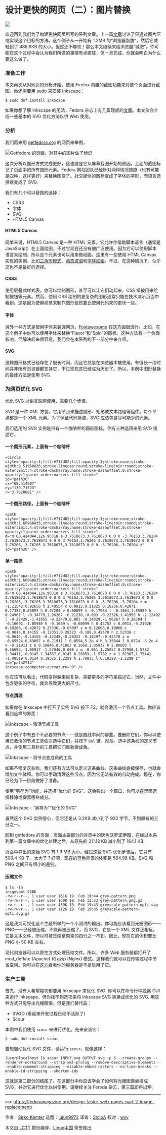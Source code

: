 设计更快的网页（二）：图片替换
======

![](https://fedoramagazine.org/wp-content/uploads/2018/03/fasterwebsites2-816x345.jpg)

欢迎回到我们为了构建更快网页所写的系列文章。上一篇[文章][1]讨论了只通过图片压缩实现这个目标的方法。这个例子从一开始有 1.2MB 的“浏览器脂肪”，然后它减轻到了 488.9KB 的大小。但这还不够快！那么本文继续来给浏览器“减肥”。你可能在这个过程中会认为我们所做的事情有点疯狂，但一旦完成，你就会明白为什么要这么做了。

### 准备工作

本文再次从对网页的分析开始。使用 Firefox 内置的截图功能来对整个页面进行截图。你还需要[用 sudo][2] 来安装 Inkscape：

```
$ sudo dnf install inkscape
```

如果你想了解 Inkscape 的用法，Fedora 杂志上有几篇现成的[文章][3]。本文仅会介绍一些基本的 SVG 优化方法以供 Web 使用。

### 分析

我们再来用 [getfedora.org][4] 的网页来举例。

![Getfedora 的页面，对其中的图片做了标记][5]

这次分析以图形方式完成更好，这也就是它从屏幕截图开始的原因。上面的截图标记了页面中的所有图形元素。Fedora 网站团队已经针对两种情况措施（也有可能是四种，这样更好）来替换图像了。社交媒体的图标变成了字体的字形，而语言选择器变成了 SVG.

我们有几个可以替换的选择：

+ CSS3
+ 字体
+ SVG
+ HTML5 Canvas

#### HTML5 Canvas

简单来说，HTML5 Canvas 是一种 HTML 元素，它允许你借助脚本语言（通常是 JavaScript）在上面绘图，不过它现在还没有被广泛使用。因为它可以使用脚本语言来绘制，所以这个元素也可以用来做动画。这里有一些使用 HTML Canvas 实现的实例，比如[三角形模式][6]、[动态波浪][7]和[字体动画][8]。不过，在这种情况下，似乎这也不是最好的选择。

#### CSS3

使用层叠式样式表，你可以绘制图形，甚至可以让它们动起来。CSS 常被用来绘制按钮等元素。然而，使用 CSS 绘制的更复杂的图形通常只能在技术演示页面中看到。这是因为使用视觉来制作图形依然要比使用代码来的更快一些。

#### 字体

另外一种方式是使用字体来装饰网页，[Fontawesome][9] 在这方面很流行。比如，在这个例子中你可以使用字体来替换“Flavor”和“Spin”的图标。这种方法有一个负面影响，但解决起来很容易，我们会在本系列的下一部分中来介绍。

#### SVG

这种图形格式已经存在了很长时间，而且它总是在浏览器中被使用。有很长一段时间并非所有浏览器都支持它，不过现在这已经成为历史了。所以，本例中图形替换的最佳方法是使用 SVG.

### 为网页优化 SVG

优化 SVG 以供互联网使用，需要几个步骤。

SVG 是一种 XML 方言。它用节点来描述圆形、矩形或文本路径等组件。每个节点都是一个 XML 元素。为了保证代码简洁，SVG 应该包含尽可能少的元素。

我们选用的 SVG 实例是带有一个咖啡杯的圆形图标。你有三种选项来用 SVG 描述它。

#### 一个圆形元素，上面有一个咖啡杯

```
<circle
style="opacity:1;fill:#717d82;fill-opacity:1;stroke:none;stroke-width:9.51950836;stroke-linecap:round;stroke-linejoin:round;stroke-miterlimit:4;stroke-dasharray:none;stroke-dashoffset:0;stroke-opacity:1;paint-order:markers fill stroke"
id="path36"
cx="68.414307"
cy="130.71523"
r="3.7620001" />
```

#### 一个圆形路径，上面有一个咖啡杯

```
<path
style="opacity:1;fill:#717d82;fill-opacity:1;stroke:none;stroke-width:1.60968435;stroke-linecap:round;stroke-linejoin:round;stroke-miterlimit:4;stroke-dasharray:none;stroke-dashoffset:0;stroke-opacity:1;paint-order:markers fill stroke"
d="m 68.414044,126.95318 a 3.7618673,3.7618673 0 0 0 -3.76153,3.76204 3.7618673,3.7618673 0 0 0 3.76153,3.76205 3.7618673,3.7618673 0 0 0 3.76206,-3.76205 3.7618673,3.7618673 0 0 0 -3.76206,-3.76204 z"
id="path20" />
```

#### 单一路径

```
<path
style="opacity:1;fill:#717d82;fill-opacity:1;stroke:none;stroke-width:1.60968435;stroke-linecap:round;stroke-linejoin:round;stroke-miterlimit:4;stroke-dasharray:none;stroke-dashoffset:0;stroke-opacity:1;paint-order:markers fill stroke"
d="m 68.414044,126.95318 a 3.7618673,3.7618673 0 0 0 -3.76153,3.76204 3.7618673,3.7618673 0 0 0 3.76153,3.76205 3.7618673,3.7618673 0 0 0 3.76206,-3.76205 3.7618673,3.7618673 0 0 0 -3.76206,-3.76204 z m -1.21542,0.92656 h 2.40554 c 0.0913,0.21025 0.18256,0.42071 0.27387,0.63097 h 0.47284 v 0.60099 h -0.17984 l -0.1664,1.05989 h 0.24961 l -0.34779,1.96267 -0.21238,-0.003 -0.22326,1.41955 h -2.12492 l -0.22429,-1.41955 -0.22479,0.003 -0.34829,-1.96267 h 0.26304 l -0.16692,-1.05989 h -0.1669 v -0.60099 h 0.44752 c 0.0913,-0.21026 0.18206,-0.42072 0.27336,-0.63097 z m 0.12608,0.19068 c -0.0614,0.14155 -0.12351,0.28323 -0.185,0.42478 h 2.52336 c -0.0614,-0.14155 -0.12248,-0.28323 -0.18397,-0.42478 z m -0.65524,0.63097 v 0.21911 l 0.0594,5.2e-4 h 3.35844 l 0.0724,-5.2e-4 v -0.21911 z m 0.16846,0.41083 0.1669,1.05937 h 2.80603 l 0.16693,-1.05937 -1.57046,0.008 z m -0.061,1.25057 0.27956,1.5782 1.34411,-0.0145 1.34567,0.0145 0.28059,-1.5782 z m 1.62367,1.75441 -1.08519,0.0124 0.19325,1.2299 h 1.79835 l 0.19328,-1.2299 z"
id="path2714"
inkscape:connector-curvature="0" />
```

你应该可以看出，代码变得越来越复杂，需要更多的字符来描述它。当然，文件中包含更多的字符，就会导致更大的尺寸。

#### 节点清理

如果你在 Inkscape 中打开了实例 SVG 按下 F2，就会激活一个节点工具。你应该看到这样的界面：

![Inkscape - 激活节点工具][10]

这个例子中有五个不必要的节点——就是直线中间的那些。要删除它们，你可以使用已激活的节点工具依次选中它们，并按下 `Del` 键。然后，选中这条线的定义节点，并使用工具栏的工具把它们重新做成角。

![Inkscape - 将节点变成角的工具][11]

如果不修复这些角，我们还有方法可以定义这条曲线，这条曲线会被保存，也就会增加文件体积。你可以手动清理这些节点，因为它无法有效的自动完成。现在，你已经为下一阶段做好了准备。

使用“另存为”功能，并选择“优化的 SVG”。这会弹出一个窗口，你可以在里面选择移除或保留哪些成分。

![Inkscape - “另存为”“优化的 SVG”][12]

虽然这个 SVG 实例很小，但它还是从 3.2KB 减小到了 920 字节，不到原有的三分之一。

回到 getfedora 的页面：页面主要部分的背景中的灰色沃罗诺伊图，在经过本系列第一篇文章中的优化处理之后，从原先的 211.12 KB 减小到了 164.1 KB.

页面中导出的原始 SVG 有 1.9 MB 大小。经过这些 SVG 优化步骤后，它只有 500.4 KB 了。太大了？好吧，现在的蓝色背景的体积是 564.98 KB。SVG 和 PNG 之间只有很小的差别。

#### 压缩文件

```
$ ls -lh
insgesamt 928K
-rw-r--r--. 1 user user 161K 19. Feb 19:44 grey-pattern.png
-rw-rw-r--. 1 user user 160K 18. Feb 12:23 grey-pattern.png.gz
-rw-r--r--. 1 user user 489K 19. Feb 19:43 greyscale-pattern-opti.svg
-rw-rw-r--. 1 user user 112K 19. Feb 19:05 greyscale-pattern-opti.svg.gz
```

这是我为可视化这个主题所做的一个小测试的输出。你可能应该看到光栅图形——PNG——已经被压缩，不能再被压缩了。而 SVG，它是一个 XML 文件正相反。它是文本文件，所以可被压缩至原来的四分之一不到。因此，现在它的体积要比 PNG 小 50 KB 左右。

现代浏览器可以以原生方式处理压缩文件。所以，许多 Web 服务器都打开了 mod_deflate (Apache) 和 gzip (Nginx) 模式。这样我们就可以在传输过程中节省空间。你可以在[这儿][13]看看你的服务器是不是启用了它。

### 生产工具

首先，没有人希望每次都要用 Inkscape 来优化 SVG. 你可以在命令行中脱离 GUI 来运行 Inkscape，但你找不到选项来将 Inkscape SVG 转换成优化的 SVG. 用这种方式只能导出光栅图像。但是我们替代品：

* SVGO (看起来开发过程已经不活跃了)
* Scour

本例中我们使用 `scour` 来进行优化。先来安装它：

```
$ sudo dnf install scour
```

要想自动优化 SVG 文件，请运行 `scour`，就像这样：

```
[user@localhost ]$ scour INPUT.svg OUTPUT.svg -p 3 --create-groups --renderer-workaround --strip-xml-prolog --remove-descriptive-elements --enable-comment-stripping --disable-embed-rasters --no-line-breaks --enable-id-stripping --shorten-ids
```

这就是第二部分的结尾了。在这部分中你应该学会了如何将光栅图像替换成 SVG，并对它进行优化以供使用。请继续关注 Feroda 杂志，第三篇即将出炉。


--------------------------------------------------------------------------------

via: https://fedoramagazine.org/design-faster-web-pages-part-2-image-replacement/

作者：[Sirko Kemter][a]
选题：[lujun9972][b]
译者：[StdioA](https://github.com/StdioA)
校对：[wxy](https://github.com/wxy)

本文由 [LCTT](https://github.com/LCTT/TranslateProject) 原创编译，[Linux中国](https://linux.cn/) 荣誉推出

[a]: https://fedoramagazine.org/author/gnokii/
[b]: https://github.com/lujun9972
[1]: https://linux.cn/article-10166-1.html
[2]: https://fedoramagazine.org/howto-use-sudo/
[3]: https://fedoramagazine.org/?s=Inkscape
[4]: https://getfedora.org
[5]: https://fedoramagazine.org/wp-content/uploads/2018/02/getfedora_mag.png
[6]: https://codepen.io/Cthulahoop/pen/umcvo
[7]: https://codepen.io/jackrugile/pen/BvLHg
[8]: https://codepen.io/tholman/pen/lDLhk
[9]: https://fontawesome.com/
[10]: https://fedoramagazine.org/wp-content/uploads/2018/02/svg-optimization-nodes.png
[11]: https://fedoramagazine.org/wp-content/uploads/2018/02/node_cleaning.png
[12]: https://fedoramagazine.org/wp-content/uploads/2018/02/svg-optimizing-dialog.png
[13]: https://checkgzipcompression.com/?url=http%3A%2F%2Fgetfedora.org
